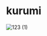# kurumi

![123 (1)](https://github.com/ErzaScarlets/kurumi/assets/130708127/f82bad68-2540-4e26-8fa0-c8343310a696)
